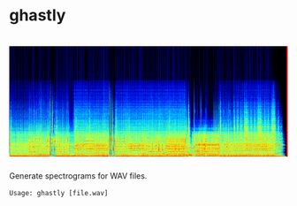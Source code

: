 # ghastly

<h1 align="center">
  <img src="img/out.png" alt="Spectogram" height="200"/>
  </a>
</h1>

Generate spectrograms for WAV files.

```
Usage: ghastly [file.wav]
```
